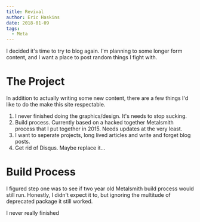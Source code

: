 ```yaml
---
title: Revival
author: Eric Haskins
date: 2018-01-09
tags:
  - Meta
---
```


I decided it's time to try to blog again. I'm planning to some longer form content, and I want a place to post random things I fight with.

# The Project

In addition to actually writing some new content, there are a few things I'd like to do the make this site respectable.

1. I never finished doing the graphics/design. It's needs to stop sucking.
2. Build process. Currently based on a hacked together Metalsmith process that I put together in 2015. Needs updates at the very least.
3. I want to seperate projects, long lived articles and write and forget blog posts.
4. Get rid of Disqus. Maybe replace it...

# Build Process

I figured step one was to see if two year old Metalsmith build process would still run. Honestly, I didn't expect it to, but ignoring the multitude of deprecated package it still worked.

I never really finished
